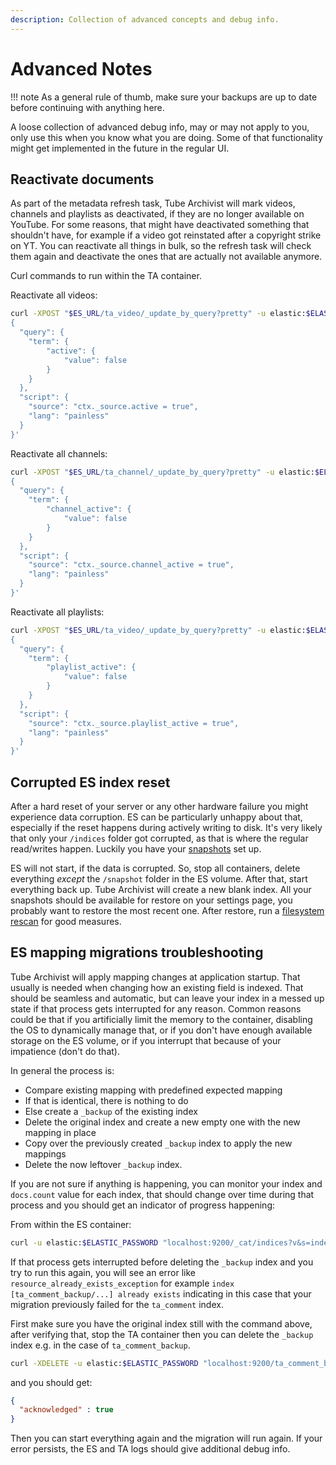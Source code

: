 ```yaml
---
description: Collection of advanced concepts and debug info.
---
```


# Advanced Notes

!!! note
	As a general rule of thumb, make sure your backups are up to date before continuing with anything here.

A loose collection of advanced debug info, may or may not apply to you, only use this when you know what you are doing. Some of that functionality might get implemented in the future in the regular UI.

## Reactivate documents
As part of the metadata refresh task, Tube Archivist will mark videos, channels and playlists as deactivated, if they are no longer available on YouTube. For some reasons, that might have deactivated something that shouldn't have, for example if a video got reinstated after a copyright strike on YT. You can reactivate all things in bulk, so the refresh task will check them again and deactivate the ones that are actually not available anymore.

Curl commands to run within the TA container.

Reactivate all videos:

```bash
curl -XPOST "$ES_URL/ta_video/_update_by_query?pretty" -u elastic:$ELASTIC_PASSWORD -H "Content-Type: application/json" -d '
{
  "query": {
	"term": {
		"active": {
			"value": false
		}
	}
  },
  "script": {
	"source": "ctx._source.active = true",
	"lang": "painless"
  }
}'
```

Reactivate all channels:

```bash
curl -XPOST "$ES_URL/ta_channel/_update_by_query?pretty" -u elastic:$ELASTIC_PASSWORD -H "Content-Type: application/json" -d '
{
  "query": {
	"term": {
		"channel_active": {
			"value": false
		}
	}
  },
  "script": {
	"source": "ctx._source.channel_active = true",
	"lang": "painless"
  }
}'
```

Reactivate all playlists:

```bash
curl -XPOST "$ES_URL/ta_video/_update_by_query?pretty" -u elastic:$ELASTIC_PASSWORD -H "Content-Type: application/json" -d '
{
  "query": {
	"term": {
		"playlist_active": {
			"value": false
		}
	}
  },
  "script": {
	"source": "ctx._source.playlist_active = true",
	"lang": "painless"
  }
}'
```

## Corrupted ES index reset
After a hard reset of your server or any other hardware failure you might experience data corruption. ES can be particularly unhappy about that, especially if the reset happens during actively writing to disk. It's very likely that only your `/indices` folder got corrupted, as that is where the regular read/writes happen. Luckily you have your [snapshots](settings/application.md#snapshots) set up.

ES will not start, if the data is corrupted. So, stop all containers, delete everything *except* the `/snapshot` folder in the ES volume. After that, start everything back up. Tube Archivist will create a new blank index. All your snapshots should be available for restore on your settings page, you probably want to restore the most recent one. After restore, run a [filesystem rescan](settings/actions.md#rescan-filesystem) for good measures.

## ES mapping migrations troubleshooting

Tube Archivist will apply mapping changes at application startup. That usually is needed when changing how an existing field is indexed. That should be seamless and automatic, but can leave your index in a messed up state if that process gets interrupted for any reason. Common reasons could be that if you artificially limit the memory to the container, disabling the OS to dynamically manage that, or if you don't have enough available storage on the ES volume, or if you interrupt that because of your impatience (don't do that).

In general the process is:

- Compare existing mapping with predefined expected mapping
- If that is identical, there is nothing to do
- Else create a `_backup` of the existing index
- Delete the original index and create a new empty one with the new mapping in place
- Copy over the previously created `_backup` index to apply the new mappings
- Delete the now leftover `_backup` index.

If you are not sure if anything is happening, you can monitor your index and `docs.count` value for each index, that should change over time during that process and you should get an indicator of progress happening:

From within the ES container:

```bash
curl -u elastic:$ELASTIC_PASSWORD "localhost:9200/_cat/indices?v&s=index"
```

If that process gets interrupted before deleting the `_backup` index and you try to run this again, you will see an error like `resource_already_exists_exception` for example `index [ta_comment_backup/...] already exists` indicating in this case that your migration previously failed for the `ta_comment` index.

First make sure you have the original index still with the command above, after verifying that, stop the TA container then you can delete the `_backup` index e.g. in the case of `ta_comment_backup`.

```bash
curl -XDELETE -u elastic:$ELASTIC_PASSWORD "localhost:9200/ta_comment_backup?pretty"
```

and you should get:
```json
{
  "acknowledged" : true
}
```

Then you can start everything again and the migration will run again. If your error persists, the ES and TA logs should give additional debug info.
